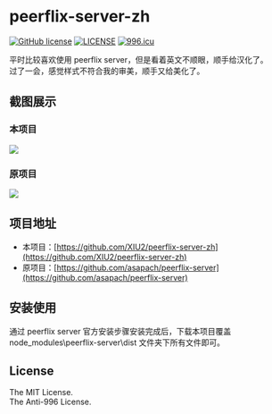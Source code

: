 # peerflix-server-zh

[![GitHub license](https://img.shields.io/github/license/XIU2/SHELL.svg?style=flat-square)](https://github.com/XIU2/SHELL/blob/master/LICENSE)
[![LICENSE](https://img.shields.io/badge/license-Anti%20996-blue.svg?style=flat-square)](https://github.com/996icu/996.ICU/blob/master/LICENSE)
[![996.icu](https://img.shields.io/badge/link-996.icu-red.svg?style=flat-square)](https://996.icu)

平时比较喜欢使用 peerflix server，但是看着英文不顺眼，顺手给汉化了。  
过了一会，感觉样式不符合我的审美，顺手又给美化了。

## 截图展示

### 本项目

![](https://raw.githubusercontent.com/XIU2/peerflix-server-zh/master/images/example-04.png)

### 原项目

![](https://raw.githubusercontent.com/XIU2/peerflix-server-zh/master/images/example-02.png)

## 项目地址

 - 本项目：[https://github.com/XIU2/peerflix-server-zh](https://github.com/XIU2/peerflix-server-zh)
 - 原项目：[https://github.com/asapach/peerflix-server](https://github.com/asapach/peerflix-server)

## 安装使用

通过 peerflix server 官方安装步骤安装完成后，下载本项目覆盖 node_modules\peerflix-server\dist 文件夹下所有文件即可。

## License

The MIT License.  
The Anti-996 License.
